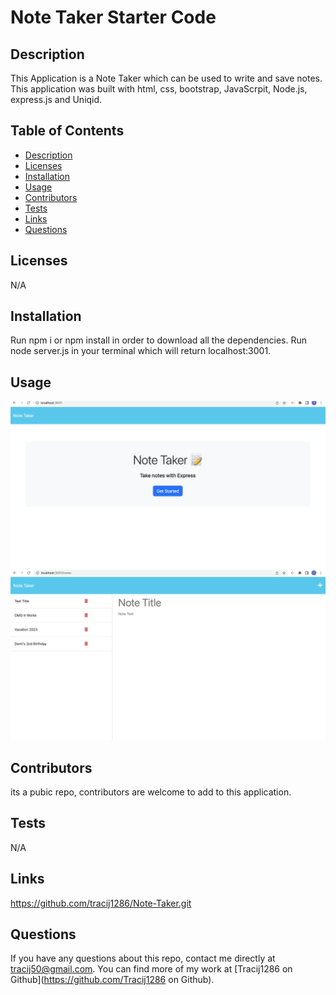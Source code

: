 # Note Taker Starter Code

## Description
This Application is a Note Taker which can be used to write and save notes. This application was built with html, css, bootstrap, JavaScrpit, Node.js, express.js and Uniqid. 

## Table of Contents
  * [Description](#description)
  * [Licenses](#licenses)
  * [Installation](#installation)
  * [Usage](#usage)
  * [Contributors](#contributors)
  * [Tests](#tests)
  * [Links](#links)
  * [Questions](#questions)

## Licenses
N/A

## Installation
Run npm i or npm install in order to download all the dependencies. Run node server.js in your terminal which will return localhost:3001.

## Usage
![alt text](public/assets/images/screenshot.png)
![alt text](public/assets/images/screenshot1.png)

## Contributors
its a pubic repo, contributors are welcome to add to this application.

## Tests
N/A

## Links
https://github.com/tracij1286/Note-Taker.git

## Questions
If you have any questions about this repo, contact me directly at tracij50@gmail.com. You can find more of my work at [Tracij1286 on Github](https://github.com/Tracij1286 on Github).